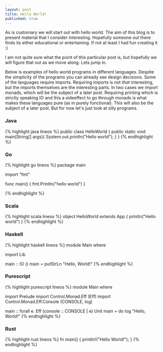 ```yaml
---
layout: post
title: Hello World!
published: true
---
```

As is customary we will start out with hello world. The aim of this blog is to present material that I consider interesting. Hopefully someone out there finds its either educational or entertaining. If not at least I had fun creating it :)

I am not quite sure what the point of this particular post is, but hopefully we will figure that out as we move along. Lets jump in.

Below is examples of hello world programs in different languages. Despite the simplicity of the programs  you can already see design decisions. Some of the languages require imports. Requiring imports is not _that_ interesting, but the imports themselves are the interesting parts. In two cases we import monads, which will be the subject of a later post. Requiring printing which is strictly speaking IO and this a sideeffect to go through monads is what makes these languages pure (as in purely functional). This will also be the subject of a later post. But for now let's just look at silly programs.

### Java

{% highlight java lineos %}
public class HelloWorld {
	public static void main(String[] args){
    	System.out.println("Hello world");
    }
}
{% endhighlight %}

### Go

{% highlight go lineos %}
package main

import "fmt"

func main() {
    fmt.Println("hello world")
}

{% endhighlight %}

### Scala

{% highlight scala lineos %}
object HelloWorld extends App {
	println("Hello world")
}
{% endhighlight %}

### Haskell

{% highlight haskell lineos %}
module Main where

import Lib

main :: IO ()
main = putStrLn "Hello, World!"
{% endhighlight %}

### Purescript

{% highlight purescript lineos %}
module Main where

import Prelude
import Control.Monad.Eff (Eff)
import Control.Monad.Eff.Console (CONSOLE, log)

main :: forall e. Eff (console :: CONSOLE | e) Unit
main = do
  log "Hello, World!"
{% endhighlight %}

### Rust

{% highlight rust lineos %}
fn main() {
    println!("Hello World!");
}
{% endhighlight %}
